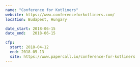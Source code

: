 ```yaml
---
name: "Conference for Kotliners"
website: https://www.conferenceforkotliners.com/
location: Budapest, Hungary

date_start: 2018-06-15
date_end:   2018-06-15

cfp:
  start: 2018-04-12
  end: 2018-05-13
  site: https://www.papercall.io/conference-for-kotliners
---
```

